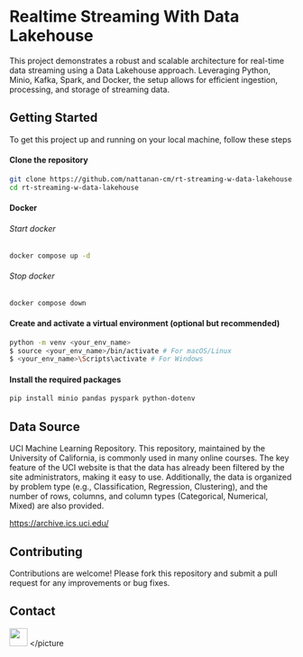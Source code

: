 # Realtime Streaming With Data Lakehouse
This project demonstrates a robust and scalable architecture for real-time data streaming using a Data Lakehouse approach. Leveraging Python, Minio, Kafka, Spark, and Docker, the setup allows for efficient ingestion, processing, and storage of streaming data.

## Getting Started
To get this project up and running on your local machine, follow these steps

#### Clone the repository
```sh
git clone https://github.com/nattanan-cm/rt-streaming-w-data-lakehouse.git
cd rt-streaming-w-data-lakehouse
```

#### Docker
###### Start docker
```sh
docker compose up -d
```
###### Stop docker
```sh
docker compose down
```

#### Create and activate a virtual environment (optional but recommended)
```sh
python -m venv <your_env_name>
$ source <your_env_name>/bin/activate # For macOS/Linux
$ <your_env_name>\Scripts\activate # For Windows
```


#### Install the required packages
```sh
pip install minio pandas pyspark python-dotenv
```
 
## Data Source
UCI Machine Learning Repository. This repository, maintained by the University of California, is commonly used in many online courses.
The key feature of the UCI website is that the data has already been filtered by the site administrators, making it easy to use. Additionally, the data is organized by problem type (e.g., Classification, Regression, Clustering), and the number of rows, columns, and column types (Categorical, Numerical, Mixed) are also provided.

https://archive.ics.uci.edu/

## Contributing
Contributions are welcome! Please fork this repository and submit a pull request for any improvements or bug fixes.

## Contact
<picture> <source media="(prefers-color-scheme: dark)" srcset="https://raw.githubusercontent.com/danielcranney/readme-generator/main/public/icons/socials/linkedin-dark.svg" /> <source media="(prefers-color-scheme: light)" srcset="https://raw.githubusercontent.com/danielcranney/readme-generator/main/public/icons/socials/linkedin.svg" /> <img src="https://raw.githubusercontent.com/danielcranney/readme-generator/main/public/icons/socials/linkedin.svg" width="32" height="32" /> </picture
